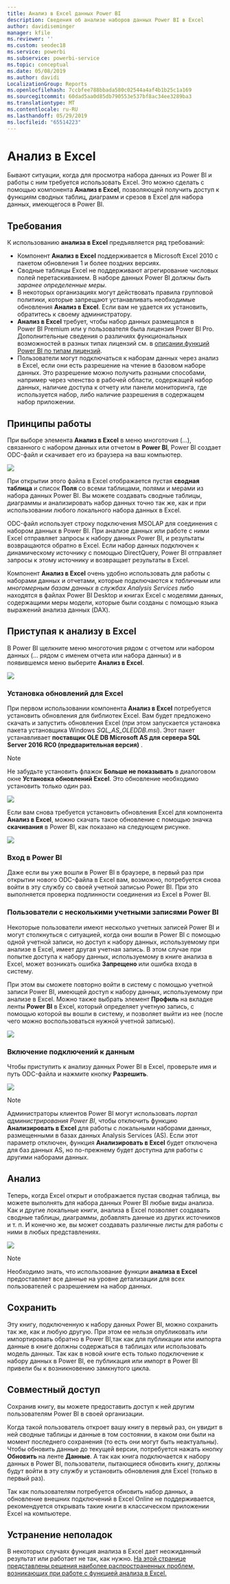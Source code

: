 ```yaml
---
title: Анализ в Excel данных Power BI
description: Сведения об анализе наборов данных Power BI в Excel
author: davidiseminger
manager: kfile
ms.reviewer: ''
ms.custom: seodec18
ms.service: powerbi
ms.subservice: powerbi-service
ms.topic: conceptual
ms.date: 05/08/2019
ms.author: davidi
LocalizationGroup: Reports
ms.openlocfilehash: 7ccbfee788bbada580c02544a4af4b1b25c1a169
ms.sourcegitcommit: 60dad5aa0d85db790553e537bf8ac34ee3289ba3
ms.translationtype: MT
ms.contentlocale: ru-RU
ms.lasthandoff: 05/29/2019
ms.locfileid: "65514223"
---
```

# <a name="analyze-in-excel"></a>Анализ в Excel
Бывают ситуации, когда для просмотра набора данных из Power BI и работы с ним требуется использовать Excel. Это можно сделать с помощью компонента **Анализ в Excel**, позволяющей получить доступ к функциям сводных таблиц, диаграмм и срезов в Excel для набора данных, имеющегося в Power BI.

## <a name="requirements"></a>Требования
К использованию **анализа в Excel** предъявляется ряд требований:

* Компонент **Анализ в Excel** поддерживается в Microsoft Excel 2010 с пакетом обновления 1 и более поздних версиях.
* Сводные таблицы Excel не поддерживают агрегирование числовых полей перетаскиванием. В наборе данных Power BI *должны быть заранее определенные меры*.
* В некоторых организациях могут действовать правила групповой политики, которые запрещают устанавливать необходимые обновления **Анализ в Excel**. Если вам не удается их установить, обратитесь к своему администратору.
* **Анализ в Excel** требует, чтобы набор данных размещался в Power BI Premium или у пользователя была лицензия Power BI Pro. Дополнительные сведения о различиях функциональных возможностей в разных типах лицензий см. в [описании функций Power BI по типам лицензий](service-features-license-type.md). 
* Пользователи могут подключаться к наборам данных через анализ в Excel, если они есть разрешение на чтение в базовом наборе данных.  Это разрешение можно получить разными способами, например через членство в рабочей области, содержащей набор данных, наличие доступа к отчету или панели мониторинга, где используется набор, либо наличие разрешения в содержащем набор приложении.

## <a name="how-does-it-work"></a>Принципы работы
При выборе элемента **Анализ в Excel** в меню многоточия (...), связанного с набором данных или отчетом в **Power BI**, Power BI создает ODC-файл и скачивает его из браузера на ваш компьютер.

![](media/service-analyze-in-excel/power-bi-analyze-in-excel.png)

При открытии этого файла в Excel отображается пустая **сводная таблица** и список **Поля** со всеми таблицами, полями и мерами из набора данных Power BI. Вы можете создавать сводные таблицы, диаграммы и анализировать набор данных точно так же, как и при использовании любого локального набора данных в Excel.

ODC-файл использует строку подключения MSOLAP для соединения с набором данных в Power BI. При анализе данных или работе с ними Excel отправляет запросы к набору данных Power BI, и результаты возвращаются обратно в Excel. Если набор данных подключен к динамическому источнику с помощью DirectQuery, Power BI отправляет запросы к этому источнику и возвращает результаты в Excel.

Компонент **Анализ в Excel** очень удобно использовать для работы с наборами данных и отчетами, которые подключаются к *табличным* или *многомерным базам данных в службах Analysis Services* либо находятся в файлах Power BI Desktop и книгах Excel с моделями данных, содержащими меры модели, которые были созданы с помощью языка выражений анализа данных (DAX).

## <a name="get-started-with-analyze-in-excel"></a>Приступая к анализу в Excel
В Power BI щелкните меню многоточия рядом с отчетом или набором данных (... рядом с именем отчета или набора данных) и в появившемся меню выберите **Анализ в Excel**.

![](media/service-analyze-in-excel/power-bi-analyze-menu.png)

### <a name="install-excel-updates"></a>Установка обновлений для Excel
При первом использовании компонента **Анализ в Excel** потребуется установить обновления для библиотек Excel. Вам будет предложено скачать и запустить обновления Excel (при этом запускается установка пакета установщика Windows *SQL_AS_OLEDDB.msi*). Этот пакет устанавливает **поставщик OLE DB Microsoft AS для сервера SQL Server 2016 RC0 (предварительная версия)** .

> [!NOTE]
> Не забудьте установить флажок **Больше не показывать** в диалоговом окне **Установка обновлений Excel**. Это обновление необходимо установить только один раз.
> 
> 

![](media/service-analyze-in-excel/pbi_anlz_excel_dontshow.png)

Если вам снова требуется установить обновления Excel для компонента **Анализ в Excel**, можно скачать такое обновление с помощью значка **скачивания** в Power BI, как показано на следующем рисунке.

![](media/service-analyze-in-excel/pbi_anlz_excel_download_again.png)

### <a name="sign-in-to-power-bi"></a>Вход в Power BI
Даже если вы уже вошли в Power BI в браузере, в первый раз при открытии нового ODC-файла в Excel вам, возможно, потребуется снова войти в эту службу со своей учетной записью Power BI. При это выполняется проверка подлинности соединения из Excel в Power BI.

### <a name="users-with-multiple-power-bi-accounts"></a>Пользователи с несколькими учетными записями Power BI
Некоторые пользователи имеют несколько учетных записей Power BI и могут столкнуться с ситуацией, когда они вошли в Power BI с помощью одной учетной записи, но доступ к набору данных, используемому при анализе в Excel, имеет другая учетная запись. В этом случае при попытке доступа к набору данных, используемому в книге анализа в Excel, может возникать ошибка **Запрещено** или ошибка входа в систему.

При этом вы сможете повторно войти в систему с помощью учетной записи Power BI, имеющей доступ к набору данных, используемому при анализе в Excel. Можно также выбрать элемент **Профиль** на вкладке ленты **Power BI** в Excel, который определяет учетную запись, с помощью которой вы вошли в систему, и позволяет выйти из нее (после чего можно воспользоваться нужной учетной записью).

![](media/service-analyze-in-excel/pbi_anlz_excel_profile.png)

### <a name="enable-data-connections"></a>Включение подключений к данным
Чтобы приступить к анализу данных Power BI в Excel, проверьте имя и путь ODC-файла и нажмите кнопку **Разрешить**.

![](media/service-analyze-in-excel/pbi_anlz_excel_enable.png)

> [!NOTE]
> Администраторы клиентов Power BI могут использовать *портал администрирования Power BI*, чтобы отключить функцию **Анализировать в Excel** для работы с локальными наборами данных, размещенными в базах данных Analysis Services (AS). Если этот параметр отключен, функция **Анализировать в Excel** будет отключена для баз данных AS, но по-прежнему будет доступна для работы с другими наборами данных.
> 
> 

## <a name="analyze-away"></a>Анализ
Теперь, когда Excel открыт и отображается пустая сводная таблица, вы можете выполнять для набора данных Power BI любые виды анализа. Как и другие локальные книги, анализа в Excel позволяет создавать сводные таблицы, диаграммы, добавлять данные из других источников и т. п. И конечно же, вы может создавать различные листы для работы с ними в любых представлениях.

![](media/service-analyze-in-excel/pbi_anlz_excel_chart.png)

> [!NOTE]
> Необходимо знать, что использование функции **анализа в Excel** предоставляет все данные на уровне детализации для всех пользователей с разрешением на набор данных.
> 
> 

## <a name="save"></a>Сохранить
Эту книгу, подключенную к набору данных Power BI, можно сохранить так же, как и любую другую. При этом ее нельзя опубликовать или импортировать обратно в Power BI,так как для публикации или импорта данные в книге должны содержаться в таблицах или использовать модель данных. Так как в новой книге есть только подключение к набору данных в Power BI, ее публикация или импорт в Power BI привели бы к возникновению замкнутого цикла.

## <a name="share"></a>Совместный доступ
Сохранив книгу, вы можете предоставить доступ к ней другим пользователям Power BI в своей организации.

Когда такой пользователь откроет вашу книгу в первый раз, он увидит в ней сводные таблицы и данные в том состоянии, в каком они были на момент последнего сохранения (то есть они могут быть неактуальны). Чтобы обновить данные до текущей версии, потребуется нажать кнопку **Обновить** на ленте **Данные**. А так как книга подключается к набору данных в Power BI, пользователи, пытающиеся обновить книгу, должны будут войти в эту службу и установить обновления для Excel (только в первый раз).

Так как пользователям потребуется обновить набор данных, а обновление внешних подключений в Excel Online не поддерживается, рекомендуется открывать такие книги в классическом приложении Excel на компьютере.

## <a name="troubleshooting"></a>Устранение неполадок
В некоторых случаях функция анализа в Excel дает неожиданный результат или работает не так, как нужно. [На этой странице представлены решения наиболее распространенных проблем, возникающих при работе с функцией анализа в Excel.](desktop-troubleshooting-analyze-in-excel.md)
